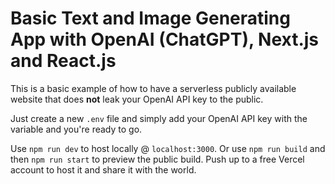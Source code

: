 # Basic Text and Image Generating App with OpenAI (ChatGPT), Next.js and React.js

This is a basic example of how to have a serverless publicly available website that does **not** leak your OpenAI API key to the public.

Just create a new `.env` file and simply add your OpenAI API key with the variable and you're ready to go.

Use `npm run dev` to host locally @ `localhost:3000`. Or use `npm run build` and then `npm run start` to preview the public build. Push up to a free Vercel account to host it and share it with the world.
